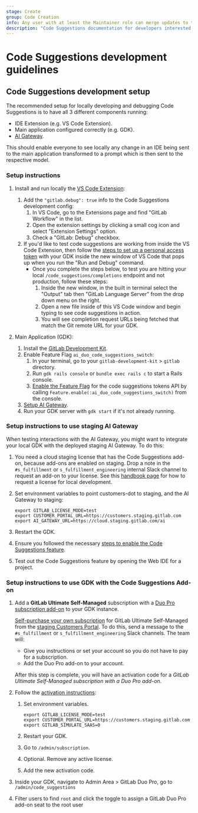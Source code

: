 ```yaml
---
stage: Create
group: Code Creation
info: Any user with at least the Maintainer role can merge updates to this content. For details, see https://docs.gitlab.com/ee/development/development_processes.html#development-guidelines-review.
description: "Code Suggestions documentation for developers interested in contributing features or bugfixes."
---
```


# Code Suggestions development guidelines

## Code Suggestions development setup

The recommended setup for locally developing and debugging Code Suggestions is to have all 3 different components running:

- IDE Extension (e.g. VS Code Extension).
- Main application configured correctly (e.g. GDK).
- [AI Gateway](https://gitlab.com/gitlab-org/modelops/applied-ml/code-suggestions/ai-assist).

This should enable everyone to see locally any change in an IDE being sent to the main application transformed to a prompt which is then sent to the respective model.

### Setup instructions

1. Install and run locally the [VS Code Extension](https://gitlab.com/gitlab-org/gitlab-vscode-extension/-/blob/main/CONTRIBUTING.md#configuring-development-environment):
   1. Add the `"gitlab.debug": true` info to the Code Suggestions development config:
      1. In VS Code, go to the Extensions page and find "GitLab Workflow" in the list.
      1. Open the extension settings by clicking a small cog icon and select "Extension Settings" option.
      1. Check a "GitLab: Debug" checkbox.
   1. If you'd like to test code suggestions are working from inside the VS Code Extension, then follow the [steps to set up a personal access token](https://gitlab.com/gitlab-org/gitlab-vscode-extension/#setup) with your GDK inside the new window of VS Code that pops up when you run the "Run and Debug" command.
      - Once you complete the steps below, to test you are hitting your local `/code_suggestions/completions` endpoint and not production, follow these steps:
        1. Inside the new window, in the built in terminal select the "Output" tab then "GitLab Language Server" from the drop down menu on the right.
        1. Open a new file inside of this VS Code window and begin typing to see code suggestions in action.
        1. You will see completion request URLs being fetched that match the Git remote URL for your GDK.

1. Main Application (GDK):
   1. Install the [GitLab Development Kit](https://gitlab.com/gitlab-org/gitlab-development-kit/-/blob/main/doc/index.md#one-line-installation).
   1. Enable Feature Flag ```ai_duo_code_suggestions_switch```:
      1. In your terminal, go to your `gitlab-development-kit` > `gitlab` directory.
      1. Run `gdk rails console` or `bundle exec rails c` to start a Rails console.
      1. [Enable the Feature Flag](../../administration/feature_flags.md#enable-or-disable-the-feature) for the code suggestions tokens API by calling `Feature.enable(:ai_duo_code_suggestions_switch)` from the console.
   1. [Setup AI Gateway](../ai_features/index.md#required-install-ai-gateway).
   1. Run your GDK server with `gdk start` if it's not already running.

### Setup instructions to use staging AI Gateway

When testing interactions with the AI Gateway, you might want to integrate your local GDK
with the deployed staging AI Gateway. To do this:

1. You need a cloud staging license that has the Code Suggestions add-on,
   because add-ons are enabled on staging. Drop a note in the `#s_fulfillment` or `s_fulfillment_engineering` internal Slack channel to request an add-on to your license. See this [handbook page](https://handbook.gitlab.com/handbook/developer-onboarding/#working-on-gitlab-ee-developer-licenses) for how to request a license for local development.
1. Set environment variables to point customers-dot to staging, and the AI Gateway to staging:

   ```shell
   export GITLAB_LICENSE_MODE=test
   export CUSTOMER_PORTAL_URL=https://customers.staging.gitlab.com
   export AI_GATEWAY_URL=https://cloud.staging.gitlab.com/ai
   ```

1. Restart the GDK.
1. Ensure you followed the necessary [steps to enable the Code Suggestions feature](../../user/project/repository/code_suggestions/index.md).
1. Test out the Code Suggestions feature by opening the Web IDE for a project.

### Setup instructions to use GDK with the Code Suggestions Add-on

1. Add a **GitLab Ultimate Self-Managed** subscription with a [Duo Pro subscription add-on](../../subscriptions/subscription-add-ons.md) to your GDK instance.

   [Self-purchase your own subscription](https://gitlab.com/gitlab-org/customers-gitlab-com/-/blob/30a6670d39da223565081cbe46ba17d8e610aad1/doc/flows/buy_subscription.md#buy-subscription) for GitLab Ultimate Self-Managed from the [staging Customers Portal](https://customers.staging.gitlab.com).
   To do this, send a message to the `#s_fulfillment` or `s_fulfillment_engineering` Slack channels. The team will:

   - Give you instructions or set your account so you do not have to pay for a subscription.
   - Add the Duo Pro add-on to your account.

   After this step is complete, you will have an activation code for a _GitLab Ultimate Self-Managed subscription with a Duo Pro add-on_.

1. Follow the [activation instructions](https://gitlab.com/gitlab-org/customers-gitlab-com/-/blob/main/doc/license/cloud_license.md?ref_type=heads#testing-activation):

   1. Set environment variables.

      ```shell
      export GITLAB_LICENSE_MODE=test
      export CUSTOMER_PORTAL_URL=https://customers.staging.gitlab.com
      export GITLAB_SIMULATE_SAAS=0
      ```

   1. Restart your GDK.
   1. Go to `/admin/subscription`.
   1. Optional. Remove any active license.
   1. Add the new activation code.

1. Inside your GDK, navigate to Admin Area > GitLab Duo Pro, go to `/admin/code_suggestions`
1. Filter users to find `root` and click the toggle to assign a GitLab Duo Pro add-on seat to the root user
